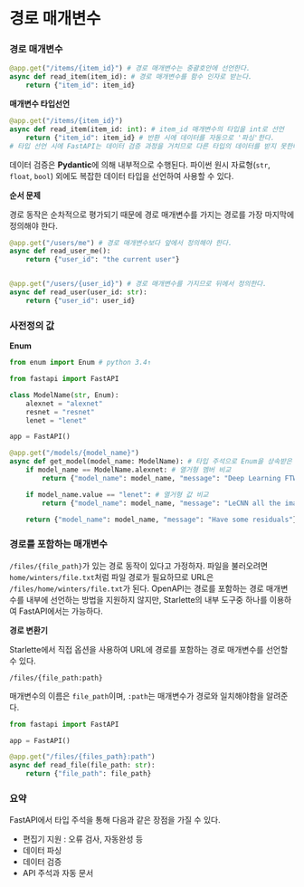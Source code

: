 # 경로 매개변수

### 경로 매개변수

```python
@app.get("/items/{item_id}") # 경로 매개변수는 중괄호안에 선언한다.
async def read_item(item_id): # 경로 매개변수를 함수 인자로 받는다.
    return {"item_id": item_id}
```



**매개변수 타입선언**

```python
@app.get("/items/{item_id}")
async def read_item(item_id: int): # item_id 매개변수의 타입을 int로 선언
    return {"item_id": item_id} # 반환 시에 데이터를 자동으로 '파싱'한다.
# 타입 선언 시에 FastAPI는 데이터 검증 과정을 거치므로 다른 타입의 데이터를 받지 못한다.
```

데이터 검증은 **Pydantic**에 의해 내부적으로 수행된다. 파이썬 원시 자료형(`str`, `float`, `bool`) 외에도 복잡한 데이터 타입을 선언하여 사용할 수 있다.



**순서 문제**

경로 동작은 순차적으로 평가되기 때문에 경로 매개변수를 가지는 경로를 가장 마지막에 정의해야 한다.

```python
@app.get("/users/me") # 경로 매개변수보다 앞에서 정의해야 한다.
async def read_user_me():
    return {"user_id": "the current user"}


@app.get("/users/{user_id}") # 경로 매개변수를 가지므로 뒤에서 정의한다.
async def read_user(user_id: str):
    return {"user_id": user_id}
```



### 사전정의 값

**Enum**

```python
from enum import Enum # python 3.4↑

from fastapi import FastAPI

class ModelName(str, Enum):
    alexnet = "alexnet"
    resnet = "resnet"
    lenet = "lenet"

app = FastAPI()

@app.get("/models/{model_name}")
async def get_model(model_name: ModelName): # 타입 주석으로 Enum을 상속받은 ModelName 클래스를 사용했다.
    if model_name == ModelName.alexnet: # 열거형 멤버 비교
        return {"model_name": model_name, "message": "Deep Learning FTW!"}

    if model_name.value == "lenet": # 열거형 값 비교
        return {"model_name": model_name, "message": "LeCNN all the images"}

    return {"model_name": model_name, "message": "Have some residuals"} # 열거형 멤버 반환
```



### 경로를 포함하는 매개변수

`/files/{file_path}`가 있는 경로 동작이 있다고 가정하자. 파일을 불러오려면 `home/winters/file.txt`처럼 파일 경로가 필요하므로 URL은 `/files/home/winters/file.txt`가 된다. OpenAPI는 경로를 포함하는 경로 매개변수를 내부에 선언하는 방법을 지원하지 않지만, Starlette의 내부 도구중 하나를 이용하여 FastAPI에서는 가능하다.



**경로 변환기**

Starlette에서 직접 옵션을 사용하여 URL에 경로를 포함하는 경로 매개변수를 선언할 수 있다.

`/files/{file_path:path}`

매개변수의 이름은 `file_path`이며, `:path`는 매개변수가 경로와 일치해야함을 알려준다.

```python
from fastapi import FastAPI

app = FastAPI()

@app.get("/files/{files_path}:path")
async def read_file(file_path: str):
    return {"file_path": file_path}
```



### 요약

FastAPI에서 타입 주석을 통해 다음과 같은 장점을 가질 수 있다.

- 편집기 지원 : 오류 검사, 자동완성 등
- 데이터 파싱
- 데이터 검증
- API 주석과 자동 문서